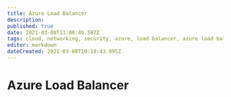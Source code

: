 ```yaml
---
title: Azure Load Balancer
description: 
published: true
date: 2021-03-08T11:00:49.587Z
tags: cloud, networking, security, azure, load balancer, azure load balancer
editor: markdown
dateCreated: 2021-03-08T10:18:43.095Z
---
```


# Azure Load Balancer